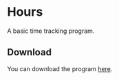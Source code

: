 # Hours
A basic time tracking program.

## Download
You can download the program [here](https://github.com/ouyex/Hours/releases/tag/Release).
